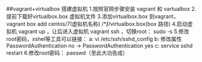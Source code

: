 ##vagrant+virtualbox 搭建虚拟机
1.按照官网步骤安装 vagrant  和 vartualbox
2.提前下载好virtualbox.box 虚拟机文件
3.添加virtualbox.box 到vagrant， vagrant box add centos/7(虚拟机名称)  /***/**/virtualbox.box(box 路径)
4.启动虚拟机 vagrant up ，让后进入虚拟机 vagrant ssh  ，切换root： sudo -s
5.修改root密码，xshel等工具可以链接：
  a: vi /etc/ssh/sshd_config
  b: 修改属性 PasswordAuthentication no -> PasswordAuthentication yes
  c: service sshd restart
6.修改root密码： passwd（至此大功告成）
